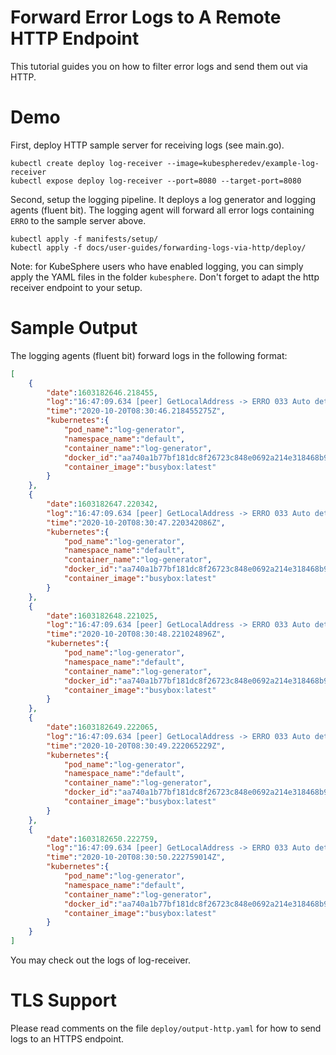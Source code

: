 # Forward Error Logs to A Remote HTTP Endpoint

This tutorial guides you on how to filter error logs and send them out via HTTP.

# Demo

First, deploy HTTP sample server for receiving logs (see main.go).

```shell
kubectl create deploy log-receiver --image=kubespheredev/example-log-receiver
kubectl expose deploy log-receiver --port=8080 --target-port=8080
```  
Second, setup the logging pipeline. It deploys a log generator and logging agents (fluent bit). The logging agent will forward all error logs containing `ERRO` to the sample server above.

```shell
kubectl apply -f manifests/setup/
kubectl apply -f docs/user-guides/forwarding-logs-via-http/deploy/
```

Note: for KubeSphere users who have enabled logging, you can simply apply the YAML files in the folder `kubesphere`. Don't forget to adapt the http receiver endpoint to your setup.

# Sample Output

The logging agents (fluent bit) forward logs in the following format:

```json
[
    {
        "date":1603182646.218455,
        "log":"16:47:09.634 [peer] GetLocalAddress -> ERRO 033 Auto detected peer address: 9.3.158.178:30303",
        "time":"2020-10-20T08:30:46.218455275Z",
        "kubernetes":{
            "pod_name":"log-generator",
            "namespace_name":"default",
            "container_name":"log-generator",
            "docker_id":"aa740a1b77bf181dc8f26723c848e0692a214e318468b9818fb19611136cd360",
            "container_image":"busybox:latest"
        }
    },
    {
        "date":1603182647.220342,
        "log":"16:47:09.634 [peer] GetLocalAddress -> ERRO 033 Auto detected peer address: 9.3.158.178:30303",
        "time":"2020-10-20T08:30:47.220342086Z",
        "kubernetes":{
            "pod_name":"log-generator",
            "namespace_name":"default",
            "container_name":"log-generator",
            "docker_id":"aa740a1b77bf181dc8f26723c848e0692a214e318468b9818fb19611136cd360",
            "container_image":"busybox:latest"
        }
    },
    {
        "date":1603182648.221025,
        "log":"16:47:09.634 [peer] GetLocalAddress -> ERRO 033 Auto detected peer address: 9.3.158.178:30303",
        "time":"2020-10-20T08:30:48.221024896Z",
        "kubernetes":{
            "pod_name":"log-generator",
            "namespace_name":"default",
            "container_name":"log-generator",
            "docker_id":"aa740a1b77bf181dc8f26723c848e0692a214e318468b9818fb19611136cd360",
            "container_image":"busybox:latest"
        }
    },
    {
        "date":1603182649.222065,
        "log":"16:47:09.634 [peer] GetLocalAddress -> ERRO 033 Auto detected peer address: 9.3.158.178:30303",
        "time":"2020-10-20T08:30:49.222065229Z",
        "kubernetes":{
            "pod_name":"log-generator",
            "namespace_name":"default",
            "container_name":"log-generator",
            "docker_id":"aa740a1b77bf181dc8f26723c848e0692a214e318468b9818fb19611136cd360",
            "container_image":"busybox:latest"
        }
    },
    {
        "date":1603182650.222759,
        "log":"16:47:09.634 [peer] GetLocalAddress -> ERRO 033 Auto detected peer address: 9.3.158.178:30303",
        "time":"2020-10-20T08:30:50.222759014Z",
        "kubernetes":{
            "pod_name":"log-generator",
            "namespace_name":"default",
            "container_name":"log-generator",
            "docker_id":"aa740a1b77bf181dc8f26723c848e0692a214e318468b9818fb19611136cd360",
            "container_image":"busybox:latest"
        }
    }
]
```

You may check out the logs of log-receiver.

# TLS Support

Please read comments on the file `deploy/output-http.yaml` for how to send logs to an HTTPS endpoint.
